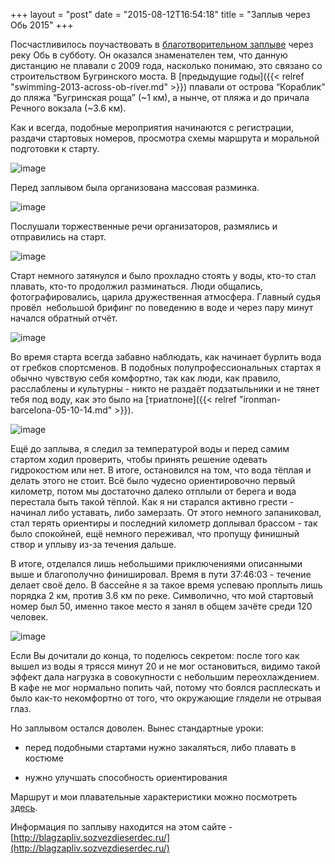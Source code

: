 +++
layout = "post"
date = "2015-08-12T16:54:18"
title = "Заплыв через Обь 2015"
+++

Посчастливилось поучаствовать в [благотворительном заплыве](http://blagzapliv.sozvezdieserdec.ru/) через реку Обь в субботу. Он оказался знаменателен тем, что данную дистанцию не плавали с 2009 года, насколько понимаю, это связано со строительством Бугринского моста. В [предыдущие годы]({{< relref "swimming-2013-across-ob-river.md" >}}) плавали от острова “Кораблик” до пляжа “Бугринская роща” (~1 км), а нынче, от пляжа и до причала Речного вокзала (~3.6 км).

Как и всегда, подобные мероприятия начинаются с регистрации, раздачи стартовых номеров, просмотра схемы маршрута и моральной подготовки к старту.

![image](/blog/2015/08/swimming-2015-1.jpg)

Перед заплывом была организована массовая разминка.

![image](/blog/2015/08/swimming-2015-2.jpg)

Послушали торжественные речи организаторов, размялись и отправились на старт.

![image](/blog/2015/08/swimming-2015-3.jpg)

Старт немного затянулся и было прохладно стоять у воды, кто-то стал плавать, кто-то продолжил разминаться. Люди общались, фотографировались, царила дружественная атмосфера. Главный судья провёл  небольшой брифинг по поведению в воде и через пару минут начался обратный отчёт.

![image](/blog/2015/08/swimming-2015-4.jpg)

Во время старта всегда забавно наблюдать, как начинает бурлить вода от гребков спортсменов. В подобных полупрофессиональных стартах я обычно чувствую себя комфортно, так как люди, как правило, расслаблены и культурны - никто не раздаёт подзатыльники и не тянет тебя под воду, как это было на [триатлоне]({{< relref "ironman-barcelona-05-10-14.md" >}}).

![image](/blog/2015/08/swimming-2015-5.jpg)

Ещё до заплыва, я следил за температурой воды и перед самим стартом ходил проверить, чтобы принять решение одевать гидрокостюм или нет. В итоге, остановился на том, что вода тёплая и делать этого не стоит. Всё было чудесно ориентировочно первый километр, потом мы достаточно далеко отплыли от берега и вода перестала быть такой тёплой. Как я ни старался активно грести - начинал либо уставать, либо замерзать. От этого немного запаниковал, стал терять ориентиры и последний километр доплывал брассом - так было спокойней, ещё немного переживал, что пропущу финишный створ и уплыву из-за течения дальше.

В итоге, отделался лишь небольшими приключениями описанными выше и благополучно финишировал. Время в пути 37:46:03 - течение делает своё дело. В бассейне я за такое время успеваю проплыть лишь порядка 2 км, против 3.6 км по реке. Символично, что мой стартовый номер был 50, именно такое место я занял в общем зачёте среди 120 человек.

![image](/blog/2015/08/swimming-2015-6.jpg)

Если Вы дочитали до конца, то поделюсь секретом: после того как вышел из воды я трясся минут 20 и не мог остановиться, видимо такой эффект дала нагрузка в совокупности с небольшим переохлаждением. В кафе не мог нормально попить чай, потому что боялся расплескать и было как-то некомфортно от того, что окружающие глядели не отрывая глаз.

Но заплывом остался доволен. Вынес стандартные уроки:

 *  перед подобными стартами нужно закаляться, либо плавать в костюме  
    
 *  нужно улучшать способность ориентирования  
    

  
Маршрут и мои плавательные характеристики можно посмотреть [здесь](http://www.movescount.com/moves/move72027852).

Информация по заплыву находится на этом сайте - [http://blagzapliv.sozvezdieserdec.ru/](http://blagzapliv.sozvezdieserdec.ru/)
